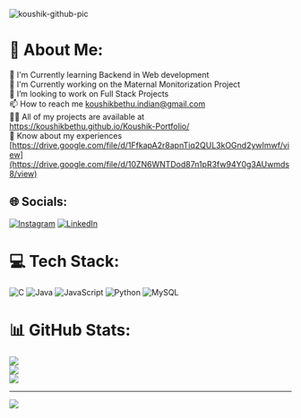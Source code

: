 ![koushik-github-pic](https://github.com/user-attachments/assets/99bfede5-95bd-4338-8be8-22682abc56d1)
 

# 💫 About Me:
🔭 I'm Currently learning Backend in Web development <br> 🔭 I'm Currently working on the Maternal Monitorization Project <br>👯 I’m looking to work on  Full Stack Projects<br>📫 How to reach me  koushikbethu.indian@gmail.com<br>👨‍💻 All of my projects are available at  https://koushikbethu.github.io/Koushik-Portfolio/<br>📄 Know about my experiences  [https://drive.google.com/file/d/1FfkapA2r8apnTiq2QUL3kOGnd2ywImwf/view](https://drive.google.com/file/d/10ZN6WNTDod87n1pR3fw94Y0g3AUwmds8/view)


## 🌐 Socials:
[![Instagram](https://img.shields.io/badge/Instagram-%23E4405F.svg?logo=Instagram&logoColor=white)](https://www.instagram.com/_ko_u_sh_i_k?igsh=OXE3ZjFxdTJrdTc1)
[![LinkedIn](https://img.shields.io/badge/LinkedIn-%230077B5.svg?logo=linkedin&logoColor=white)](https://linkedin.com/in/https://www.linkedin.com/in/koushik-bethu-38b7292b8/) 

# 💻 Tech Stack:
![C](https://img.shields.io/badge/c-%2300599C.svg?style=for-the-badge&logo=c&logoColor=white) ![Java](https://img.shields.io/badge/java-%23ED8B00.svg?style=for-the-badge&logo=openjdk&logoColor=white) ![JavaScript](https://img.shields.io/badge/javascript-%23323330.svg?style=for-the-badge&logo=javascript&logoColor=%23F7DF1E) ![Python](https://img.shields.io/badge/python-3670A0?style=for-the-badge&logo=python&logoColor=ffdd54) ![MySQL](https://img.shields.io/badge/mysql-4479A1.svg?style=for-the-badge&logo=mysql&logoColor=white)
# 📊 GitHub Stats:
![](https://github-readme-stats.vercel.app/api?username=koushikbethu&theme=dark&hide_border=false&include_all_commits=false&count_private=false)<br/>
![](https://github-readme-streak-stats.herokuapp.com/?user=koushikbethu&theme=dark&hide_border=false)<br/>
![](https://github-readme-stats.vercel.app/api/top-langs/?username=koushikbethu&theme=dark&hide_border=false&include_all_commits=false&count_private=false&layout=compact)


---
[![](https://visitcount.itsvg.in/api?id=koushikbethu&icon=0&color=0)](https://visitcount.itsvg.in)

<!-- Proudly created with GPRM ( https://gprm.itsvg.in ) -->
